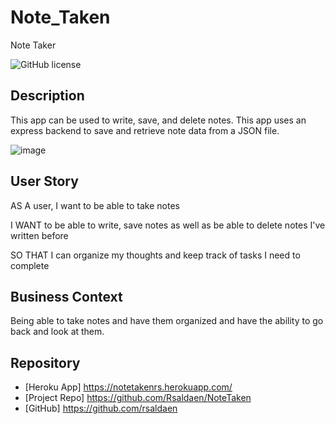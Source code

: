 # Note_Taken
Note Taker

![GitHub license](https://img.shields.io/badge/license-MIT-blue.svg)

## Description

This app can be used to write, save, and delete notes. This app uses an express backend to save and retrieve note data from a JSON file.

![image](https://user-images.githubusercontent.com/101837927/165944566-43385d6e-4dd3-4922-8da5-c1a3e1c56ef2.png)


## User Story

AS A user, I want to be able to take notes

I WANT to be able to write, save notes as well as be able to delete notes I've written before

SO THAT I can organize my thoughts and keep track of tasks I need to complete

## Business Context

Being able to take notes and have them organized and have the ability to go back and look at them.

## Repository
- [Heroku App] https://notetakenrs.herokuapp.com/
- [Project Repo] https://github.com/Rsaldaen/NoteTaken
- [GitHub] https://github.com/rsaldaen
